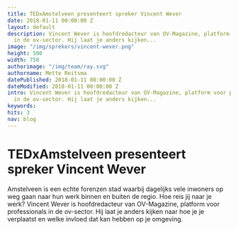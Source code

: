 ```yaml
---
title: TEDxAmstelveen presenteert spreker Vincent Wever
date: 2018-01-11 00:00:00 Z
layout: default
description: Vincent Wever is hoofdredacteur van OV-Magazine, platform voor professionals
  in de ov-sector. Hij laat je anders kijken...
image: "/img/sprekers/vincent-wever.png"
height: 500
width: 750
authorimage: "/img/team/ray.svg"
authorname: Mette Reitsma
datePublished: 2018-01-11 00:00:00 Z
dateModified: 2018-01-11 00:00:00 Z
intro: Vincent Wever is hoofdredacteur van OV-Magazine, platform voor professionals
  in de ov-sector. Hij laat je anders kijken...
keywords:
hits: 3
nav: blog
---
```


# TEDxAmstelveen presenteert spreker Vincent Wever

<a href="{{site.url}}{{page.url}}" title="{{ page.title }}"><amp-img noloading width="250" height="250" alt="{{ page.title }}" layout="responsive" src="{{site.url}}{{ page.image }}" class="photo pull-left"></amp-img></a>

Amstelveen is een echte forenzen stad waarbij dagelijks vele inwoners op weg gaan naar hun werk binnen en buiten de regio. Hoe reis jij naar je werk? Vincent Wever is hoofdredacteur van OV-Magazine, platform voor professionals in de ov-sector. Hij laat je anders kijken naar hoe je je verplaatst en welke invloed dat kan hebben op je omgeving.  

